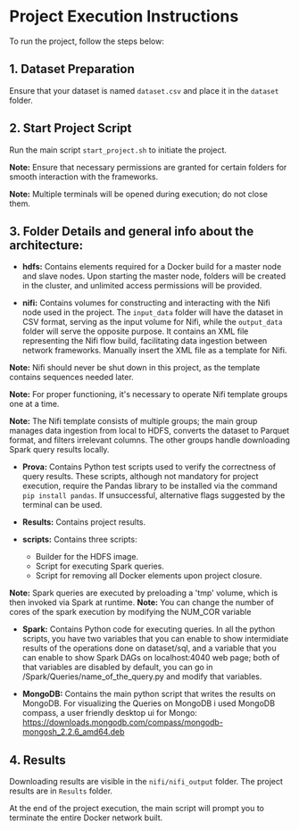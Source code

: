 # Project Execution Instructions

To run the project, follow the steps below:

## 1. Dataset Preparation
Ensure that your dataset is named `dataset.csv` and place it in the `dataset` folder.

## 2. Start Project Script
Run the main script `start_project.sh` to initiate the project.

**Note:** Ensure that necessary permissions are granted for certain folders for smooth interaction with the frameworks.

**Note:** Multiple terminals will be opened during execution; do not close them.

## 3. Folder Details and general info about the architecture:
- **hdfs:** Contains elements required for a Docker build for a master node and slave nodes. Upon starting the master node, folders will be created in the cluster, and unlimited access permissions will be provided.

- **nifi:** Contains volumes for constructing and interacting with the Nifi node used in the project. The `input_data` folder will have the dataset in CSV format, serving as the input volume for Nifi, while the `output_data` folder will serve the opposite purpose. It contains an XML file representing the Nifi flow build, facilitating data ingestion between network frameworks. Manually insert the XML file as a template for Nifi.

**Note:** Nifi should never be shut down in this project, as the template contains sequences needed later.

**Note:** For proper functioning, it's necessary to operate Nifi template groups one at a time.

**Note:** The Nifi template consists of multiple groups; the main group manages data ingestion from local to HDFS, converts the dataset to Parquet format, and filters irrelevant columns. The other groups handle downloading Spark query results locally.

- **Prova:** Contains Python test scripts used to verify the correctness of query results. These scripts, although not mandatory for project execution, require the Pandas library to be installed via the command `pip install pandas`. If unsuccessful, alternative flags suggested by the terminal can be used.

- **Results:** Contains project results.

- **scripts:** Contains three scripts:
    - Builder for the HDFS image.
    - Script for executing Spark queries.
    - Script for removing all Docker elements upon project closure.

**Note:** Spark queries are executed by preloading a 'tmp' volume, which is then invoked via Spark at runtime.
**Note:** You can change the number of cores of the spark execution by modifying the NUM_COR variable

- **Spark:** Contains Python code for executing queries. In all the python scripts, you have two variables that you can enable to show intermidiate results of the operations done on dataset/sql, and a variable that you can enable to show Spark DAGs on localhost:4040 web page; both of that variables are disabled by default, you can go in /Spark/Queries/name_of_the_query.py and modify that variables.

- **MongoDB:** Contains the main python script that writes the results on MongoDB. For visualizing the Queries on MongoDB i used MongoDB compass, a user friendly desktop ui for Mongo: https://downloads.mongodb.com/compass/mongodb-mongosh_2.2.6_amd64.deb

## 4. Results

Downloading results are visible in the `nifi/nifi_output` folder. The project results are in `Results` folder.



At the end of the project execution, the main script will prompt you to terminate the entire Docker network built.
